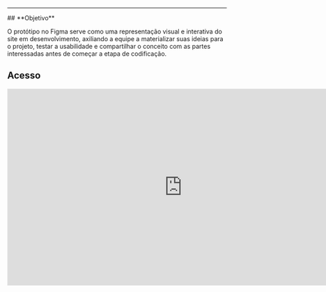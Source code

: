 <hr style="border: 0; height: 1px; background-color: #000000;">
## **Objetivo**

O protótipo no Figma serve como uma representação visual e interativa do site em desenvolvimento, axiliando a equipe a materializar suas ideias para o projeto, testar a usabilidade e compartilhar o conceito com as partes interessadas antes de começar a etapa de codificação. 

## **Acesso**

<iframe style="border: 1px solid rgba(0, 0, 0, 0.1);" width="800" height="450" src="https://www.figma.com/embed?embed_host=share&url=https%3A%2F%2Fwww.figma.com%2Ffile%2Ft36o5V7ja8Ce1x4oNbm6K9%2FMapa-da-Viol%25C3%25AAncia-(vers%25C3%25A3o-1)%3Ftype%3Ddesign%26node-id%3D0%253A1%26mode%3Ddesign%26t%3Dyh7znd8SKrjqGibI-1" allowfullscreen></iframe>  